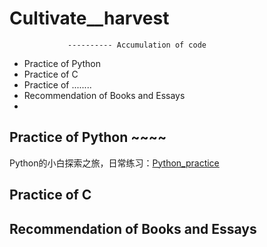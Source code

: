 # Cultivate__harvest
                 ---------- Accumulation of code
* Practice of Python
* Practice of C
* Practice of ........
* Recommendation of Books and Essays
* 

## Practice of Python ~~~~
Python的小白探索之旅，日常练习：[Python_practice](https://github.com/wnz27/Cultivate__harvest/blob/master/Python_harvest.md)



## Practice of C



## Recommendation of Books and Essays



##
